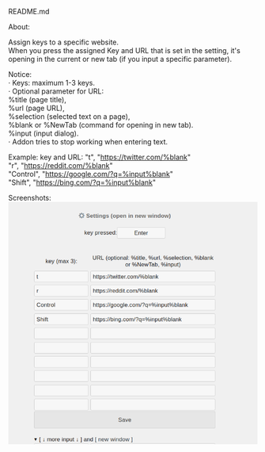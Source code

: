 README.md  

About:  

Assign keys to a specific website.  
When you press the assigned Key and URL that is set in the setting, it's opening in the current or new tab (if you input a specific parameter).

Notice:  
· Keys: maximum 1-3 keys.  
· Optional parameter for URL:  
%title (page title),  
%url (page URL),  
%selection (selected text on a page),  
%blank or %NewTab (command for opening in new tab).  
%input (input dialog).  
· Addon tries to stop working when entering text.

Example:
key and URL:
"t", "https://twitter.com/%blank"  
"r", "https://reddit.com/%blank"  
"Control", "https://google.com/?q=%input%blank"  
"Shift", "https://bing.com/?q=%input%blank"  


Screenshots:  
![screenshot](screenshot.png)







